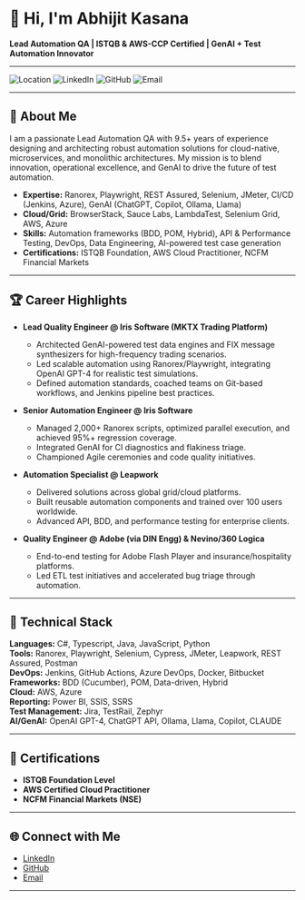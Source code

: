 # 👋 Hi, I'm Abhijit Kasana

**Lead Automation QA | ISTQB & AWS-CCP Certified | GenAI + Test Automation Innovator**

---

![Location](https://img.shields.io/badge/Location-Noida%2C%20India-blue)
![LinkedIn](https://img.shields.io/badge/LinkedIn-Abhijit%20Kasana-blue?logo=linkedin&link=https://www.linkedin.com/in/abhijit-kasana-6226ba101)
![GitHub](https://img.shields.io/badge/GitHub-Abhijit5815-black?logo=github&link=https://github.com/Abhijit5815)
![Email](https://img.shields.io/badge/Email-abhijitkasana93@gmail.com-green?logo=gmail)

---

## 🚀 About Me

I am a passionate Lead Automation QA with 9.5+ years of experience designing and architecting robust automation solutions for cloud-native, microservices, and monolithic architectures. My mission is to blend innovation, operational excellence, and GenAI to drive the future of test automation.

- **Expertise:** Ranorex, Playwright, REST Assured, Selenium, JMeter, CI/CD (Jenkins, Azure), GenAI (ChatGPT, Copilot, Ollama, Llama)
- **Cloud/Grid:** BrowserStack, Sauce Labs, LambdaTest, Selenium Grid, AWS, Azure
- **Skills:** Automation frameworks (BDD, POM, Hybrid), API & Performance Testing, DevOps, Data Engineering, AI-powered test case generation
- **Certifications:** ISTQB Foundation, AWS Cloud Practitioner, NCFM Financial Markets

---

## 🏆 Career Highlights

- **Lead Quality Engineer @ Iris Software (MKTX Trading Platform)**
  - Architected GenAI-powered test data engines and FIX message synthesizers for high-frequency trading scenarios.
  - Led scalable automation using Ranorex/Playwright, integrating OpenAI GPT-4 for realistic test simulations.
  - Defined automation standards, coached teams on Git-based workflows, and Jenkins pipeline best practices.

- **Senior Automation Engineer @ Iris Software**
  - Managed 2,000+ Ranorex scripts, optimized parallel execution, and achieved 95%+ regression coverage.
  - Integrated GenAI for CI diagnostics and flakiness triage.
  - Championed Agile ceremonies and code quality initiatives.

- **Automation Specialist @ Leapwork**
  - Delivered solutions across global grid/cloud platforms.
  - Built reusable automation components and trained over 100 users worldwide.
  - Advanced API, BDD, and performance testing for enterprise clients.

- **Quality Engineer @ Adobe (via DIN Engg) & Nevino/360 Logica**
  - End-to-end testing for Adobe Flash Player and insurance/hospitality platforms.
  - Led ETL test initiatives and accelerated bug triage through automation.

---

## 🧠 Technical Stack

**Languages:** C#, Typescript, Java, JavaScript, Python  
**Tools:** Ranorex, Playwright, Selenium, Cypress, JMeter, Leapwork, REST Assured, Postman  
**DevOps:** Jenkins, GitHub Actions, Azure DevOps, Docker, Bitbucket  
**Frameworks:** BDD (Cucumber), POM, Data-driven, Hybrid  
**Cloud:** AWS, Azure  
**Reporting:** Power BI, SSIS, SSRS  
**Test Management:** Jira, TestRail, Zephyr  
**AI/GenAI:** OpenAI GPT-4, ChatGPT API, Ollama, Llama, Copilot, CLAUDE

---

## 📜 Certifications

- **ISTQB Foundation Level**
- **AWS Certified Cloud Practitioner**
- **NCFM Financial Markets (NSE)**

---

## 🌐 Connect with Me

- [LinkedIn](https://www.linkedin.com/in/abhijit-kasana-6226ba101)
- [GitHub](https://github.com/Abhijit5815)
- [Email](mailto:abhijitkasana93@gmail.com)

---

<!-- Optional: Add a fun fact, motto, or your favorite quote below! -->
<!-- _"Automate the predictable, so you can innovate the exceptional."_ -->
